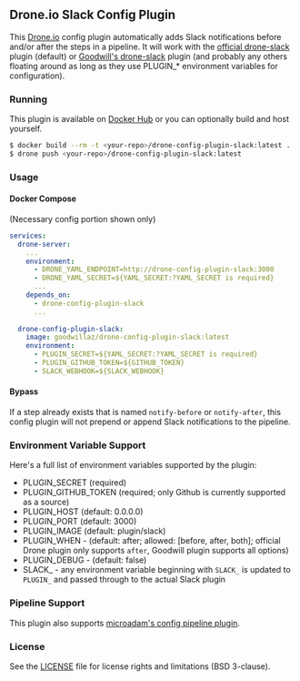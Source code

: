 ## Drone.io Slack Config Plugin

This [Drone.io](https://drone.io) config plugin automatically adds Slack notifications before and/or 
after the steps in a pipeline.  It will work with the [official drone-slack](https://github.com/drone-plugins/drone-slack)
plugin (default) or [Goodwill's drone-slack](https://github.com/goodwillaz/drone-slack) plugin (and 
probably any others floating around as long as they use PLUGIN_* environment variables for configuration).  

### Running

This plugin is available on [Docker Hub](https://hub.docker.com/r/goodwillaz/drone-config-plugin-slack) or
you can optionally build and host yourself.

```bash
$ docker build --rm -t <your-repo>/drone-config-plugin-slack:latest .
$ drone push <your-repo>/drone-config-plugin-slack:latest
```

### Usage

#### Docker Compose

(Necessary config portion shown only)

```yaml
services:
  drone-server:
    ...
    environment:
      - DRONE_YAML_ENDPOINT=http://drone-config-plugin-slack:3000
      - DRONE_YAML_SECRET=${YAML_SECRET:?YAML_SECRET is required}
      ...
    depends_on:
      - drone-config-plugin-slack
      ...
  
  drone-config-plugin-slack:
    image: goodwillaz/drone-config-plugin-slack:latest
    environment:
      - PLUGIN_SECRET=${YAML_SECRET:?YAML_SECRET is required}
      - PLUGIN_GITHUB_TOKEN=${GITHUB_TOKEN}
      - SLACK_WEBHOOK=${SLACK_WEBHOOK}
```

#### Bypass

If a step already exists that is named `notify-before` or `notify-after`, this config plugin will
not prepend or append Slack notifications to the pipeline.

### Environment Variable Support

Here's a full list of environment variables supported by the plugin:

* PLUGIN_SECRET (required)
* PLUGIN_GITHUB_TOKEN (required; only Github is currently supported as a source)
* PLUGIN_HOST (default: 0.0.0.0)
* PLUGIN_PORT (default: 3000)
* PLUGIN_IMAGE (default: plugin/slack)
* PLUGIN_WHEN - (default: after; allowed: [before, after, both]; official Drone plugin only supports
    `after`, Goodwill plugin supports all options)
* PLUGIN_DEBUG - (default: false)
* SLACK_ - any environment variable beginning with `SLACK_` is updated to `PLUGIN_` and passed through
    to the actual Slack plugin
    
### Pipeline Support

This plugin also supports [microadam's config pipeline plugin](https://github.com/microadam/drone-config-plugin-pipeline).

### License

See the [LICENSE](LICENSE.md) file for license rights and limitations (BSD 3-clause).
